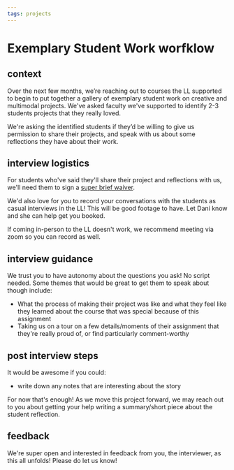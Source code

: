 ```yaml
---
tags: projects
---
```


# Exemplary Student Work worfklow
## context
Over the next few months, we’re reaching out to courses the LL supported to begin to put together a gallery of exemplary student work on creative and multimodal projects. We've asked faculty we've supported to identify 2-3 students projects that they really loved. 

We're asking the identified students if they’d be willing to give us permission to share their projects, and speak with us about some reflections they have about their work.

## interview logistics
For students who've said they'll share their project and reflections with us, we'll need them to sign a [super brief waiver](https://airtable.com/shrJlxSH4DvRYQRzb).

We'd also love for you to record your conversations with the students as casual interviews in the LL! This will be good footage to have. Let Dani know and she can help get you booked. 

If coming in-person to the LL doesn't work, we recommend meeting via zoom so you can record as well.
## interview guidance
We trust you to have autonomy about the questions you ask! No script needed. Some themes that would be great to get them to speak about though include:

* What the process of making their project was like and what they feel like they learned about the course that was special because of this assignment
* Taking us on a tour on a few details/moments of their assignment that they're really proud of, or find particularly comment-worthy

## post interview steps
It would be awesome if you could:
* write down any notes that are interesting about the story

For now that's enough! As we move this project forward, we may reach out to you about getting your help writing a summary/short piece about the student reflection.
## feedback
We're super open and interested in feedback from you, the interviewer, as this all unfolds! Please do let us know!